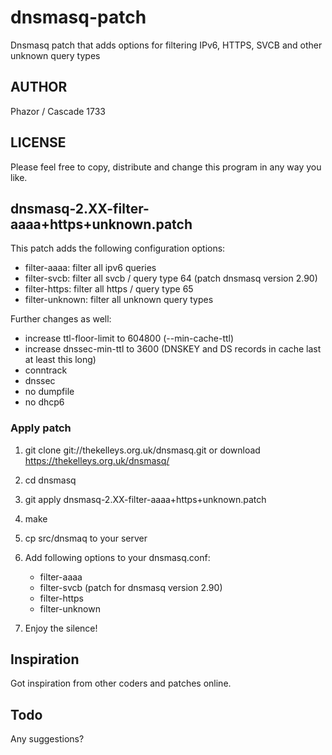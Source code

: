 # dnsmasq-patch
Dnsmasq patch that adds options for filtering IPv6, HTTPS, SVCB and other unknown query types

## AUTHOR

Phazor / Cascade 1733

## LICENSE

Please feel free to copy, distribute and change this program in any way you like.

## dnsmasq-2.XX-filter-aaaa+https+unknown.patch

This patch adds the following configuration options:

- filter-aaaa:      filter all ipv6 queries
- filter-svcb:      filter all svcb / query type 64 (patch dnsmasq version 2.90)
- filter-https:     filter all https / query type 65 
- filter-unknown:   filter all unknown query types

Further changes as well:

- increase ttl-floor-limit to 604800 (--min-cache-ttl)
- increase dnssec-min-ttl to 3600 (DNSKEY and DS records in cache last at least this long)
- conntrack
- dnssec
- no dumpfile
- no dhcp6

### Apply patch

1) git clone git://thekelleys.org.uk/dnsmasq.git or download https://thekelleys.org.uk/dnsmasq/

2) cd dnsmasq

3) git apply dnsmasq-2.XX-filter-aaaa+https+unknown.patch

4) make

5) cp src/dnsmaq to your server

6) Add following options to your dnsmasq.conf:
    
    - filter-aaaa
    - filter-svcb (patch for dnsmasq version 2.90)
    - filter-https
    - filter-unknown

7) Enjoy the silence!

## Inspiration

Got inspiration from other coders and patches online.

## Todo

Any suggestions?